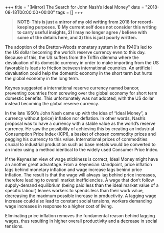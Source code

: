 +++
title = "[Mirror] The Search for John Nash’s Ideal Money"
date = "2018-08-18T00:00:00+00:00"
tags = []
+++

> **NOTE: This is just a mirror of my old writing from 2018 for record-keeping purposes. 1) My current self does not consider this writing to carry useful insights, 2) I may no longer agree / believe with some of the details here, and 3) this is just poorly written.** 

The adoption of the Bretton-Woods monetary system in the 1940’s led to the US dollar becoming the world’s reserve currency even to this day. Because of this, the US suffers from the Triffin dilemma where the devaluation of its domestic currency in order to make importing from the US favorable is leads to friction between international countries. An artificial devaluation could help the domestic economy in the short term but hurts the global economy in the long term.

Keynes suggested a international reserve currency named bancor, preventing countries from screwing over the global economy for short term domestic benefits. This unfortunately was not adopted, with the US dollar instead becoming the global reserve currency.

In the late 1950’s John Nash came up with the idea of “Ideal Money”, a currency without (price) inflation nor deflation. In other words, Nash’s proposal was to have a currency with a stable value as the world’s reserve currency. He saw the possibility of achieving this by creating an Industrial Consumption Price Index (ICPI), a basket of chosen commodity prices and pegging his currency to this value. International prices of commodities crucial to industrial production such as base metals would be converted to an index using a method identical to the widely used Consumer Price Index.

If the Keynesian view of wage stickiness is correct, Ideal Money might have an another great advantage. From a Keynesian standpoint, price inflation lags behind monetary inflation and wage increase lags behind price inflation. The result is that the wage will always lag behind price increases, therefore leading to overall market inefficiencies. A wage that don’t follow supply-demand equilibrium (being paid less than the ideal market value of a specific labour) leaves workers to spends less than their work value, decreasing the maximum possible increase in productivity. A lagging wage increase could also lead to constant social tensions, workers demanding wage increases in response to a higher cost of living.

Eliminating price inflation removes the fundamental reason behind lagging wages, thus resulting in higher overall productivity and a decrease in social tensions.